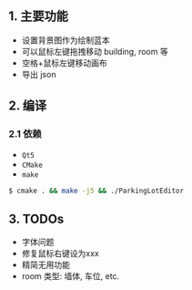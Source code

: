 ## 1. 主要功能

* 设置背景图作为绘制蓝本
* 可以鼠标左键拖拽移动 building, room 等
* 空格+鼠标左键移动画布
* 导出 json

## 2. 编译

### 2.1 依赖

* `Qt5`
* `CMake`
* `make`

```bash
$ cmake . && make -j5 && ./ParkingLotEditor
```

## 3. TODOs

* 字体问题
* 修复鼠标右键设为xxx
* 精简无用功能
* room 类型: 墙体, 车位, etc.